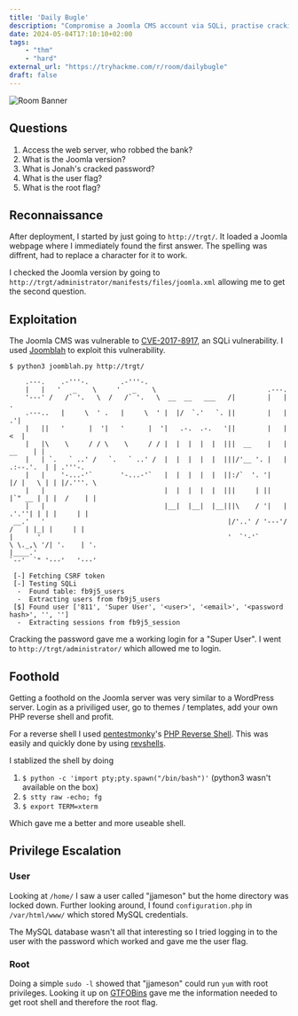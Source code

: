 ```yaml
---
title: 'Daily Bugle'
description: "Compromise a Joomla CMS account via SQLi, practise cracking hashes and escalate your privileges by taking advantage of yum."
date: 2024-05-04T17:10:10+02:00
tags: 
    - "thm"
    - "hard"
external_url: "https://tryhackme.com/r/room/dailybugle"
draft: false
---
```


<img class="write-up__banner" src="/write-up/H98yNCQ.png" alt="Room Banner">

## Questions
1. Access the web server, who robbed the bank?
1. What is the Joomla version?
1. What is Jonah's cracked password?
1. What is the user flag?
1. What is the root flag?

## Reconnaissance
After deployment, I started by just going to `http://trgt/`. It loaded a Joomla webpage where I immediately found the first answer.
The spelling was diffrent, had to replace a character for it to work. 

I checked the Joomla version by going to `http://trgt/administrator/manifests/files/joomla.xml` allowing me to get the second question.

## Exploitation
The Joomla CMS was vulnerable to [CVE-2017-8917](https://nvd.nist.gov/vuln/detail/CVE-2017-8917), an SQLi vulnerability.
I used [Joomblah](https://github.com/XiphosResearch/exploits/tree/master/Joomblah) to exploit this vulnerability.
```
$ python3 joomblah.py http://trgt/

    .---.    .-'''-.        .-'''-.                                                           
    |   |   '   _    \     '   _    \                            .---.                        
    '---' /   /` '.   \  /   /` '.   \  __  __   ___   /|        |   |            .           
    .---..   |     \  ' .   |     \  ' |  |/  `.'   `. ||        |   |          .'|           
    |   ||   '      |  '|   '      |  '|   .-.  .-.   '||        |   |         <  |           
    |   |\    \     / / \    \     / / |  |  |  |  |  |||  __    |   |    __    | |           
    |   | `.   ` ..' /   `.   ` ..' /  |  |  |  |  |  |||/'__ '. |   | .:--.'.  | | .'''-.    
    |   |    '-...-'`       '-...-'`   |  |  |  |  |  ||:/`  '. '|   |/ |   \ | | |/.'''. \   
    |   |                              |  |  |  |  |  |||     | ||   |`" __ | | |  /    | |   
    |   |                              |__|  |__|  |__|||\    / '|   | .'.''| | | |     | |   
 __.'   '                                              |/'..' / '---'/ /   | |_| |     | |   
|      '                                               '  `'-'`       \ \._,\ '/| '.    | '.  
|____.'                                                                `--'  `" '---'   '---' 

 [-] Fetching CSRF token
 [-] Testing SQLi
  -  Found table: fb9j5_users
  -  Extracting users from fb9j5_users
 [$] Found user ['811', 'Super User', '<user>', '<email>', '<password hash>', '', '']
  -  Extracting sessions from fb9j5_session
```

Cracking the password gave me a working login for a "Super User". I went to `http://trgt/administrator/` which allowed me to login.

## Foothold
Getting a foothold on the Joomla server was very similar to a WordPress server. Login as a priviliged user, go to themes / templates, add your own PHP reverse shell and profit.

For a reverse shell I used [pentestmonky](https://github.com/pentestmonkey/)'s [PHP Reverse Shell](https://raw.githubusercontent.com/pentestmonkey/php-reverse-shell/master/php-reverse-shell.php). This was easily and quickly done by using [revshells](https://www.revshells.com/).

I stablized the shell by doing
1. `$ python -c 'import pty;pty.spawn("/bin/bash")'` (python3 wasn't available on the box)
2. `$ stty raw -echo; fg`
3. `$ export TERM=xterm`

Which gave me a better and more useable shell.


## Privilege Escalation
### User
Looking at `/home/` I saw a user called "jjameson" but the home directory was locked down.
Further looking around, I found `configuration.php` in `/var/html/www/` which stored MySQL credentials.

The MySQL database wasn't all that interesting so I tried logging in to the user with the password which worked and gave me the user flag.

### Root
Doing a simple `sudo -l` showed that "jjameson" could run `yum` with root privileges. Looking it up on [GTFOBins](https://gtfobins.github.io/) gave me the information needed to get root shell and therefore the root flag.